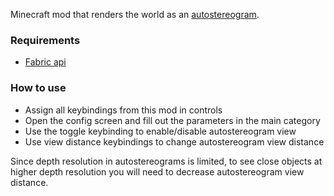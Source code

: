 Minecraft mod that renders the world as an [autostereogram](https://en.wikipedia.org/wiki/Autostereogram).

### Requirements
- [Fabric api](https://modrinth.com/mod/fabric-api)

### How to use
- Assign all keybindings from this mod in controls
- Open the config screen and fill out the parameters in the main category
- Use the toggle keybinding to enable/disable autostereogram view
- Use view distance keybindings to change autostereogram view distance

Since depth resolution in autostereograms is limited, to see close objects at higher depth resolution you will need to decrease autostereogram view distance.